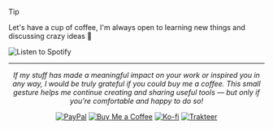 [donate-paypal::url]: https://paypal.me/membasuh
[donate-paypal::shield]: https://img.shields.io/badge/PayPal-membasuh-0070BA?logo=paypal
[donate-buymeacoffee::url]: https://buymeacoffee.com/azisalvriyanto
[donate-buymeacoffee::shield]: https://img.shields.io/badge/Buy_Me_a_Coffee-azisalvriyanto-FFDD00?logo=buymeacoffee
[donate-ko-fi::url]: https://ko-fi.com/azisalvriyanto
[donate-ko-fi::shield]: https://img.shields.io/badge/Ko--fi-azisalvriyanto-F45D22?logo=kofi
[donate-trakteer::url]: https://trakteer.id/azisalvriyanto/tip
[donate-trakteer::shield]: https://custom-icon-badges.demolab.com/badge/Trakteer-azisalvriyanto-BE1E2D.svg?logo=trakteer-red

> [!TIP]
>
> Let's have a cup of coffee, I'm always open to learning new things and discussing crazy ideas 🤯
>
> <picture><source media="(prefers-color-scheme: light)" srcset="https://listen-to-spotify.membasuh.com/?theme=light" /><source media="(prefers-color-scheme: dark)" srcset="https://listen-to-spotify.membasuh.com/?theme=dark" /><img alt="Listen to Spotify" src="https://listen-to-spotify.membasuh.com" /></picture>

---

<div align="center">

_If my stuff has made a meaningful impact on your work or inspired you in any way, I would be truly grateful if you could buy me a coffee. This small gesture helps me continue creating and sharing useful tools — but only if you're comfortable and happy to do so!_

[![PayPal][donate-paypal::shield]][donate-paypal::url] [![Buy Me a Coffee][donate-buymeacoffee::shield]][donate-buymeacoffee::url] [![Ko-fi][donate-ko-fi::shield]][donate-ko-fi::url] [![Trakteer][donate-trakteer::shield]][donate-trakteer::url]

</div>
